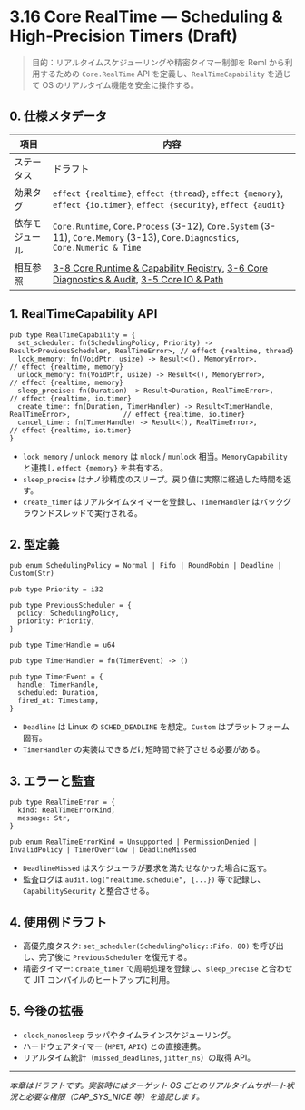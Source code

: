# 3.16 Core RealTime — Scheduling & High-Precision Timers (Draft)

> 目的：リアルタイムスケジューリングや精密タイマー制御を Reml から利用するための `Core.RealTime` API を定義し、`RealTimeCapability` を通じて OS のリアルタイム機能を安全に操作する。

## 0. 仕様メタデータ

| 項目 | 内容 |
| --- | --- |
| ステータス | ドラフト |
| 効果タグ | `effect {realtime}`, `effect {thread}`, `effect {memory}`, `effect {io.timer}`, `effect {security}`, `effect {audit}` |
| 依存モジュール | `Core.Runtime`, `Core.Process` (3-12), `Core.System` (3-11), `Core.Memory` (3-13), `Core.Diagnostics`, `Core.Numeric & Time` |
| 相互参照 | [3-8 Core Runtime & Capability Registry](3-8-core-runtime-capability.md), [3-6 Core Diagnostics & Audit](3-6-core-diagnostics-audit.md), [3-5 Core IO & Path](3-5-core-io-path.md) |

## 1. RealTimeCapability API

```reml
pub type RealTimeCapability = {
  set_scheduler: fn(SchedulingPolicy, Priority) -> Result<PreviousScheduler, RealTimeError>, // effect {realtime, thread}
  lock_memory: fn(VoidPtr, usize) -> Result<(), MemoryError>,                                 // effect {realtime, memory}
  unlock_memory: fn(VoidPtr, usize) -> Result<(), MemoryError>,                               // effect {realtime, memory}
  sleep_precise: fn(Duration) -> Result<Duration, RealTimeError>,                             // effect {realtime, io.timer}
  create_timer: fn(Duration, TimerHandler) -> Result<TimerHandle, RealTimeError>,             // effect {realtime, io.timer}
  cancel_timer: fn(TimerHandle) -> Result<(), RealTimeError>,                                 // effect {realtime, io.timer}
}
```

- `lock_memory` / `unlock_memory` は `mlock` / `munlock` 相当。`MemoryCapability` と連携し `effect {memory}` を共有する。
- `sleep_precise` はナノ秒精度のスリープ。戻り値に実際に経過した時間を返す。
- `create_timer` はリアルタイムタイマーを登録し、`TimerHandler` はバックグラウンドスレッドで実行される。

## 2. 型定義

```reml
pub enum SchedulingPolicy = Normal | Fifo | RoundRobin | Deadline | Custom(Str)

pub type Priority = i32

pub type PreviousScheduler = {
  policy: SchedulingPolicy,
  priority: Priority,
}

pub type TimerHandle = u64

pub type TimerHandler = fn(TimerEvent) -> ()

pub type TimerEvent = {
  handle: TimerHandle,
  scheduled: Duration,
  fired_at: Timestamp,
}
```

- `Deadline` は Linux の `SCHED_DEADLINE` を想定。`Custom` はプラットフォーム固有。
- `TimerHandler` の実装はできるだけ短時間で終了させる必要がある。

## 3. エラーと監査

```reml
pub type RealTimeError = {
  kind: RealTimeErrorKind,
  message: Str,
}

pub enum RealTimeErrorKind = Unsupported | PermissionDenied | InvalidPolicy | TimerOverflow | DeadlineMissed
```

- `DeadlineMissed` はスケジューラが要求を満たせなかった場合に返す。
- 監査ログは `audit.log("realtime.schedule", {...})` 等で記録し、`CapabilitySecurity` と整合させる。

## 4. 使用例ドラフト

- 高優先度タスク: `set_scheduler(SchedulingPolicy::Fifo, 80)` を呼び出し、完了後に `PreviousScheduler` を復元する。
- 精密タイマー: `create_timer` で周期処理を登録し、`sleep_precise` と合わせて JIT コンパイルのヒートアップに利用。

## 5. 今後の拡張

- `clock_nanosleep` ラッパやタイムラインスケジューリング。
- ハードウェアタイマー (`HPET`, `APIC`) との直接連携。
- リアルタイム統計（`missed_deadlines`, `jitter_ns`）の取得 API。

---

*本章はドラフトです。実装時にはターゲット OS ごとのリアルタイムサポート状況と必要な権限（CAP_SYS_NICE 等）を追記します。*

